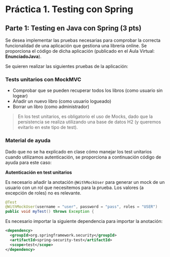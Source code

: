 # Práctica 1. Testing con Spring
## Parte 1: Testing en Java con Spring (3 pts)

Se desea implementar las pruebas necesarias para comprobar la correcta funcionalidad de
una aplicación que gestiona una librería online. Se proporciona el código de dicha aplicación
(publicado en el Aula Virtual: **EnunciadoJava**).

Se quieren realizar las siguientes pruebas de la aplicación:
### Tests unitarios con MockMVC
- Comprobar que se pueden recuperar todos los libros (como usuario sin
logear)
- Añadir un nuevo libro (como usuario logueado)
- Borrar un libro (como administrador)

> En los test unitarios, es obligatorio el uso de Mocks, dado que la persistencia se realiza
utilizando una base de datos H2 (y queremos evitarlo en este tipo de test).

### Material de ayuda
Dado que no se ha explicado en clase cómo manejar los test unitarios cuando utilizamos
autenticación, se proporciona a continuación código de ayuda para este caso:

**Autenticación en test unitarios**

Es necesario añadir la anotación `@WithMockUser` para generar un mock de un usuario con
un rol que necesitemos para la prueba. Los valores (a excepción de roles) no es relevante.

```java
@Test
@WithMockUser(username = "user", password = "pass", roles = "USER")
public void myTest() throws Exception {
```

Es necesario importar la siguiente dependencia para importar la anotación:

```xml
<dependency>
  <groupId>org.springframework.security</groupId>
  <artifactId>spring-security-test</artifactId>
  <scope>test</scope>
</dependency>
```